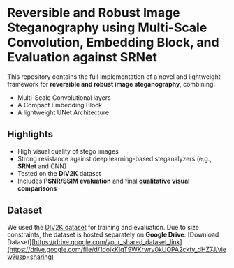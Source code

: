 # Reversible and Robust Image Steganography using Multi-Scale Convolution, Embedding Block, and Evaluation against SRNet

This repository contains the full implementation of a novel and lightweight framework for **reversible and robust image steganography**, combining:
- Multi-Scale Convolutional layers
- A Compact Embedding Block
- A lightweight UNet Architecture

## Highlights
- High visual quality of stego images
- Strong resistance against deep learning-based steganalyzers (e.g., **SRNet** and CNN)
- Tested on the **DIV2K** dataset
- Includes **PSNR/SSIM evaluation** and final **qualitative visual comparisons**

## Dataset
We used the [DIV2K dataset](https://data.vision.ee.ethz.ch/cvl/DIV2K/) for training and evaluation.
Due to size constraints, the dataset is hosted separately on **Google Drive**:
[Download Dataset][https://drive.google.com/your_shared_dataset_link](https://drive.google.com/file/d/1dojkKIqT9WKrwry0kUQPA2ckfy_dHZ7J/view?usp=sharing)

